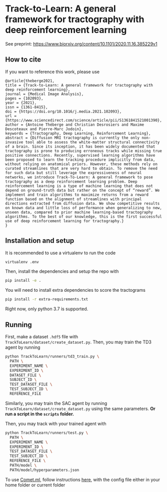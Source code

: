 # Track-to-Learn: A general framework for tractography with deep reinforcement learning

See preprint: https://www.biorxiv.org/content/10.1101/2020.11.16.385229v1

## How to cite

If you want to reference this work, please use

```
@article{theberge2021,
title = {Track-to-Learn: A general framework for tractography with deep reinforcement learning},
journal = {Medical Image Analysis},
pages = {102093},
year = {2021},
issn = {1361-8415},
doi = {https://doi.org/10.1016/j.media.2021.102093},
url = {https://www.sciencedirect.com/science/article/pii/S1361841521001390},
author = {Antoine Théberge and Christian Desrosiers and Maxime Descoteaux and Pierre-Marc Jodoin},
keywords = {Tractography, Deep Learning, Reinforcement Learning},
abstract = {Diffusion MRI tractography is currently the only non-invasive tool able to assess the white-matter structural connectivity of a brain. Since its inception, it has been widely documented that tractography is prone to producing erroneous tracks while missing true positive connections. Recently, supervised learning algorithms have been proposed to learn the tracking procedure implicitly from data, without relying on anatomical priors. However, these methods rely on curated streamlines that are very hard to obtain. To remove the need for such data but still leverage the expressiveness of neural networks, we introduce Track-To-Learn: A general framework to pose tractography as a deep reinforcement learning problem. Deep reinforcement learning is a type of machine learning that does not depend on ground-truth data but rather on the concept of “reward”. We implement and train algorithms to maximize returns from a reward function based on the alignment of streamlines with principal directions extracted from diffusion data. We show competitive results on known data and little loss of performance when generalizing to new, unseen data, compared to prior machine learning-based tractography algorithms. To the best of our knowledge, this is the first successful use of deep reinforcement learning for tractography.}
}
```

## Installation and setup

It is recommended to use a virtualenv to run the code

``` bash
virtualenv .env
```

Then, install the dependencies and setup the repo with

``` bash
pip install -e .
```

You will need to install extra dependencies to score the tractograms

``` bash
pip install -r extra-requirements.txt
```

Right now, only python 3.7 is supported.

## Running

First, make a dataset `.hdf5` file with `TrackToLearn/dataset/create_dataset.py`.
Then, you may train the TD3 agent by running

```bash
python TrackToLearn/runners/td3_train.py \
  PATH \
  EXPERIMENT_NAME \
  EXPERIMENT_ID \
  DATASET_FILE \
  SUBJECT_ID \
  TEST_DATASET_FILE \
  TEST_SUBJECT_ID \
  REFERENCE_FILE
```

Similarly, you may train the SAC agent by running `TrackToLearn/dataset/create_dataset.py` using the same parameters. **Or run a script in the `scripts` folder.**

Then, you may track with your trained agent with

```bash
python TrackToLearn/runners/test.py \
  PATH \
  EXPERIMENT_NAME \
  EXPERIMENT_ID \
  TEST_DATASET_FILE \
  TEST_SUBJECT_ID \
  REFERENCE_FILE \
  PATH/model \
  PATH/model/hyperparameters.json
```

To use [Comet.ml](https://www.comet.ml/), follow instructions [here](https://www.comet.ml/docs/python-sdk/advanced/#python-configuration), with the config file either in your home folder or current folder
